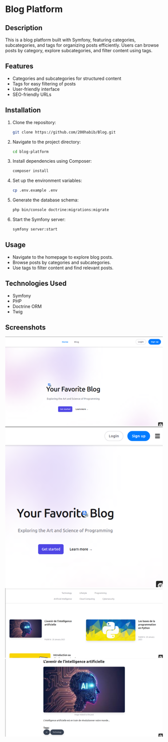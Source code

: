 # Blog Platform

## Description
This is a blog platform built with Symfony, featuring categories, subcategories, and tags for organizing posts efficiently. Users can browse posts by category, explore subcategories, and filter content using tags.

## Features
- Categories and subcategories for structured content
- Tags for easy filtering of posts
- User-friendly interface
- SEO-friendly URLs

## Installation
1. Clone the repository:
   ```sh
   git clone https://github.com/200habib/Blog.git
   ```
2. Navigate to the project directory:
   ```sh
   cd blog-platform
   ```
3. Install dependencies using Composer:
   ```sh
   composer install
   ```
4. Set up the environment variables:
   ```sh
   cp .env.example .env
   ```
5. Generate the database schema:
   ```sh
   php bin/console doctrine:migrations:migrate
   ```
6. Start the Symfony server:
   ```sh
   symfony server:start
   ```

## Usage
- Navigate to the homepage to explore blog posts.
- Browse posts by categories and subcategories.
- Use tags to filter content and find relevant posts.

## Technologies Used
- Symfony
- PHP
- Doctrine ORM
- Twig

## Screenshots
![Homepage](demo1.png)
![Categories](demo2.png)
![Post View](demo3.png)
![Post View](demo4.png)
